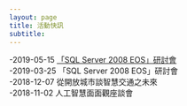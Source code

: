 ```yaml
---
layout: page
title: 活動快訊
subtitle: 
---
```


-2019-05-15 <a href="https://cosa.kktix.cc/events/bb128a58" target="_blank">「SQL Server 2008 EOS」研討會</a> <br />
-2019-03-25 「SQL Server 2008 EOS」研討會<br />
-2018-12-07 從開放城市談智慧交通之未來<br />
-2018-11-02 人工智慧面面觀座談會


